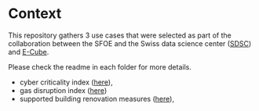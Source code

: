 # Context

This repository gathers 3 use cases that were selected as part of the collaboration between the SFOE and the Swiss data science center ([SDSC](https://datascience.ch)) and [E-Cube](https://www.e-cube.com).

Please check the readme in each folder for more details. 

- cyber criticality index ([here](cyber_index)),
- gas disruption index ([here](gas_disruption))
- supported building renovation measures ([here](renov)),
